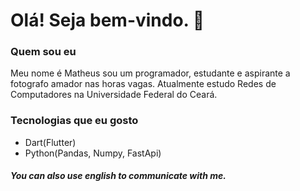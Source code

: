 # Olá! Seja bem-vindo. 👋

### Quem sou eu
Meu nome é Matheus sou um programador, estudante e aspirante a fotografo amador nas horas vagas. Atualmente estudo Redes de Computadores na Universidade Federal do Ceará. 

### Tecnologias que eu gosto
* Dart(Flutter)
* Python(Pandas, Numpy, FastApi)

##### You can also use english to communicate with me.
